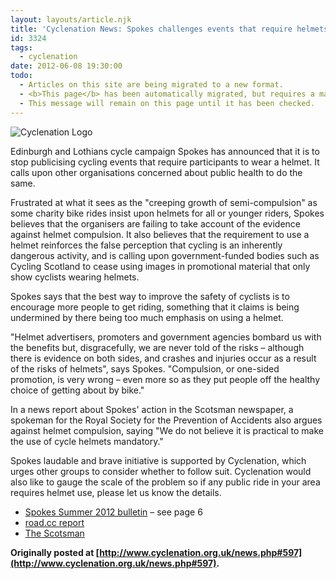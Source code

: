 ```yaml
---
layout: layouts/article.njk
title: 'Cyclenation News: Spokes challenges events that require helmets'
id: 3324
tags:
  - cyclenation
date: 2012-06-08 19:30:00
todo:
  - Articles on this site are being migrated to a new format.
  - <b>This page</b> has been automatically migrated, but requires a manual check-&amp;-tune to ensure the format and links all work as expected.
  - This message will remain on this page until it has been checked.
---
```


![Cyclenation Logo](http://www.pompeybug.co.uk/wp-content/plugins/wp-cyclenation-news/cnlogo.jpg)<p>Edinburgh and Lothians cycle campaign Spokes has announced that it is to stop publicising cycling events that require  participants to wear a helmet. It calls upon other organisations  concerned about public health to do the same.

Frustrated at what it sees as the "creeping growth of semi-compulsion" as some charity bike rides insist upon helmets for all or younger riders, Spokes believes that the organisers are failing to take account of the evidence against helmet compulsion. It also believes that the requirement to use a helmet reinforces the  false perception that cycling is an inherently dangerous activity, and  is calling upon government-funded bodies such as Cycling Scotland to  cease using images in promotional material that only show cyclists  wearing helmets.

Spokes says that the best way to improve the safety of cyclists is  to encourage more people to get riding, something that it claims is  being undermined by there being too much emphasis on using a helmet.

"Helmet  advertisers, promoters and government agencies bombard us with the  benefits but, disgracefully, we are never told of the risks &ndash; although  there is evidence on both sides, and crashes and injuries occur as a  result of the risks of helmets", says Spokes. "Compulsion, or one-sided  promotion, is very wrong &ndash; even more so as they put people off the  healthy choice of getting about by bike."

In a news report about Spokes' action in the Scotsman newspaper, a spokeman for the Royal Society for the Prevention of  Accidents also argues against helmet compulsion, saying "We do not  believe it is practical to make the use of cycle helmets mandatory."

Spokes laudable and brave initiative is supported by Cyclenation, which urges other groups to consider whether to follow suit. Cyclenation would also like to gauge the scale of the problem so if any public ride in your area requires helmet use, please let us know the details.

*   [Spokes Summer 2012 bulletin](http://www.spokes.org.uk/wordpress/wp-content/uploads/2009/09/pall.pdf) &ndash; see page 6
*   [road.cc report](http://road.cc/content/news/59533-cycle-campaign-group-spokes-ceases-publicising-events-requiring-participants-wear)
*   [The Scotsman](http://www.scotsman.com/news/transport/cycling-body-withdraws-support-for-events-that-encourage-the-use-of-safety-helmets-1-2335354)

**Originally posted at [http://www.cyclenation.org.uk/news.php#597](http://www.cyclenation.org.uk/news.php#597).**